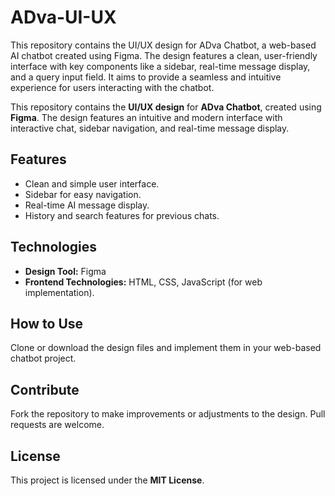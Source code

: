 # ADva-UI-UX
This repository contains the UI/UX design for ADva Chatbot, a web-based AI chatbot created using Figma. The design features a clean, user-friendly interface with key components like a sidebar, real-time message display, and a query input field. It aims to provide a seamless and intuitive experience for users interacting with the chatbot.

This repository contains the **UI/UX design** for **ADva Chatbot**, created using **Figma**. The design features an intuitive and modern interface with interactive chat, sidebar navigation, and real-time message display.

## Features
- Clean and simple user interface.
- Sidebar for easy navigation.
- Real-time AI message display.
- History and search features for previous chats.

## Technologies
- **Design Tool:** Figma
- **Frontend Technologies:** HTML, CSS, JavaScript (for web implementation).

## How to Use
Clone or download the design files and implement them in your web-based chatbot project.

## Contribute
Fork the repository to make improvements or adjustments to the design. Pull requests are welcome.

## License
This project is licensed under the **MIT License**.
